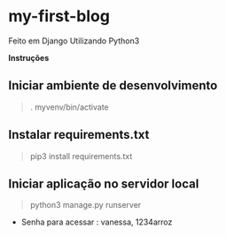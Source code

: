 # my-first-blog

Feito em Django
Utilizando Python3

**Instruções**


## Iniciar ambiente de desenvolvimento
> . myvenv/bin/activate


## Instalar requirements.txt
> pip3 install requirements.txt


## Iniciar aplicação no servidor local
> python3 manage.py runserver


* Senha para acessar : vanessa, 1234arroz
